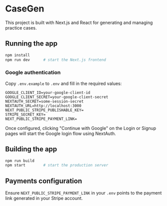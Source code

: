 # CaseGen

This project is built with Next.js and React for generating and managing practice cases.

## Running the app

```bash
npm install
npm run dev      # start the Next.js frontend
```

### Google authentication

Copy `.env.example` to `.env` and fill in the required values:

```
GOOGLE_CLIENT_ID=your-google-client-id
GOOGLE_CLIENT_SECRET=your-google-client-secret
NEXTAUTH_SECRET=some-session-secret
NEXTAUTH_URL=http://localhost:3000
NEXT_PUBLIC_STRIPE_PUBLISHABLE_KEY=
STRIPE_SECRET_KEY=
NEXT_PUBLIC_STRIPE_PAYMENT_LINK=
```

Once configured, clicking "Continue with Google" on the Login or Signup pages will start the Google login flow using NextAuth.

## Building the app

```bash
npm run build
npm start        # start the production server
```

## Payments configuration

Ensure `NEXT_PUBLIC_STRIPE_PAYMENT_LINK` in your `.env` points to the payment link generated in your Stripe account.
